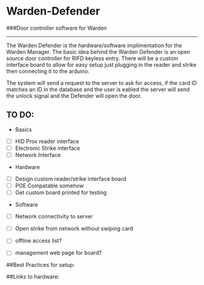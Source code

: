 # Warden-Defender
###Door controller software for Warden

-----
The Warden Defender is the hardware/software implimentation for the Warden Manager. The basic idea behind the Warden Defender is an open source door controller for RIFD keyless entry. There will be a custom interface board to allow for easy setup just plugging in the reader and strike then connecting it to the arduino. 

The system will send a request to the server to ask for access, if the card ID matches an ID in the database and the user is eabled the server will send the unlock signal and the Defender will open the door. 

## TO DO:
- Basics 
 - [ ] HID Prox reader interface
 - [ ] Electronic Strike interface
 - [ ] Network Interface
- Hardware
 - [ ] Design custom reader/strike interface board
 - [ ] POE Compatable somehow
 - [ ] Get custom board printed for testing
- Software
 - [ ] Network connectivity to server
 - [ ] Open strike from network without swiping card
 - [ ] offline access list?
 - [ ] management web page for board?
 

##Best Practices for setup:

##Links to hardware:
 
